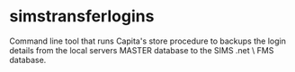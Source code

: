 simstransferlogins
==================
Command line tool that runs Capita's store procedure to backups the login details from the local servers MASTER database to the SIMS .net \ FMS database.
